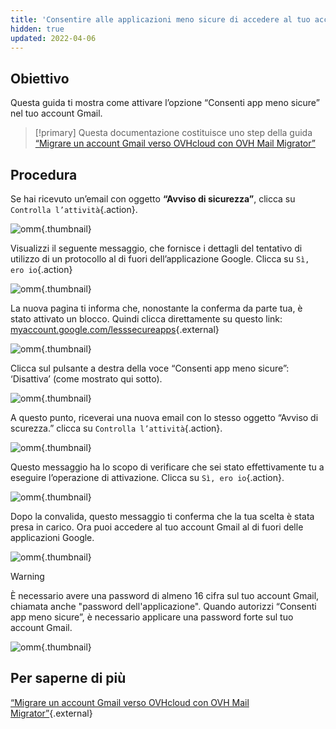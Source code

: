 ```yaml
---
title: 'Consentire alle applicazioni meno sicure di accedere al tuo account Gmail'
hidden: true
updated: 2022-04-06
---
```


## Obiettivo

Questa guida ti mostra come attivare l’opzione “Consenti app meno sicure” nel tuo account Gmail.

> [!primary]
> Questa documentazione costituisce uno step della guida
> [“Migrare un account Gmail verso OVHcloud con OVH Mail Migrator”](/pages/web_cloud/email_and_collaborative_solutions/migrating/migrate_gmail_to_ovhcloud_by_omm)

## Procedura

Se hai ricevuto un’email con oggetto **“Avviso di sicurezza”**, clicca su `Controlla l’attività`{.action}.

![omm](images/OMM-gmail-security-01.png){.thumbnail}

Visualizzi il seguente messaggio, che fornisce i dettagli del tentativo di utilizzo di un protocollo al di fuori dell’applicazione Google. Clicca su `Sì, ero io`{.action}

![omm](images/OMM-gmail-security-02.png){.thumbnail}

La nuova pagina ti informa che, nonostante la conferma da parte tua, è stato attivato un blocco. Quindi clicca direttamente su questo link: [myaccount.google.com/lesssecureapps](https://myaccount.google.com/lesssecureapps){.external}

![omm](images/OMM-gmail-security-03.png){.thumbnail}

Clicca sul pulsante a destra della voce “Consenti app meno sicure”: ‘Disattiva’ (come mostrato qui sotto).

![omm](images/OMM-gmail-security-04.png){.thumbnail}

A questo punto, riceverai una nuova email con lo stesso oggetto “Avviso di scurezza.” clicca su `Controlla l’attività`{.action}.

![omm](images/OMM-gmail-security-05.png){.thumbnail}

Questo messaggio ha lo scopo di verificare che sei stato effettivamente tu a eseguire l’operazione di attivazione. Clicca su `Sì, ero io`{.action}.

![omm](images/OMM-gmail-security-06.png){.thumbnail}

Dopo la convalida, questo messaggio ti conferma che la tua scelta è stata presa in carico. Ora puoi accedere al tuo account Gmail al di fuori delle applicazioni Google.

![omm](images/OMM-gmail-security-07.png){.thumbnail}

> [!warning]
>
> È necessario avere una password di almeno 16 cifra sul tuo account Gmail, chiamata anche "password dell'applicazione". Quando autorizzi “Consenti app meno sicure”, è necessario applicare una password forte sul tuo account Gmail.
>
> ![omm](images/OMM-gmail-security-08.png){.thumbnail}
>

## Per saperne di più

[“Migrare un account Gmail verso OVHcloud con OVH Mail Migrator”](/pages/web_cloud/email_and_collaborative_solutions/migrating/migrate_gmail_to_ovhcloud_by_omm){.external}
